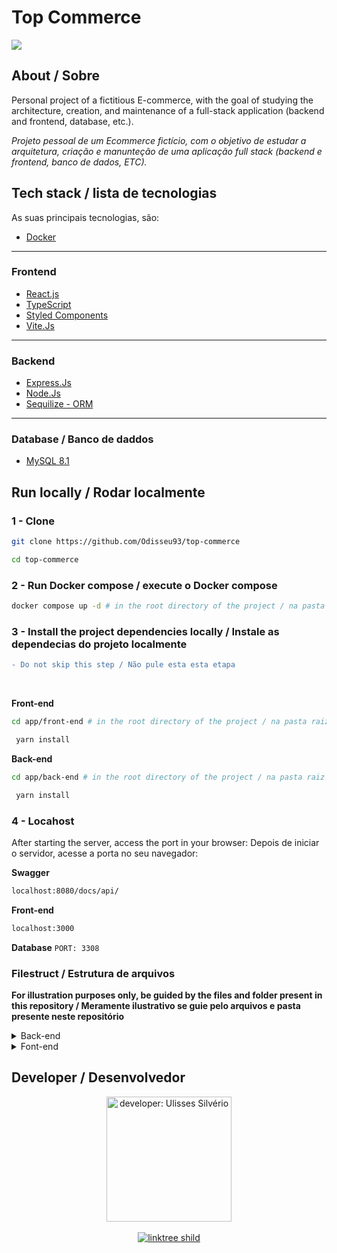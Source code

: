 # Top Commerce
![](https://img.shields.io/badge/status-em_desenvolvimento-orange)

## About / Sobre 
Personal project of a fictitious E-commerce,
with the goal of studying the architecture, creation, and maintenance of a full-stack application (backend and frontend, database, etc.).

*Projeto pessoal de um Ecommerce fictício,
com o objetivo de estudar a arquitetura, criação e manunteção de uma aplicação full stack (backend e frontend, banco de dados, ETC).*

## Tech stack / lista de tecnologias
As suas principais tecnologias, são:

- [Docker](https://docs.docker.com/)
---
### Frontend
  -  [React.js](https://react.dev/)
   - [TypeScript](https://www.typescriptlang.org/)
   - [Styled Components](https://styled-components.com/)
   - [Vite.Js](https://vitejs.dev/) 
---
### Backend 
  - [Express.Js](https://expressjs.com/pt-br/)
  - [Node.Js](https://nodejs.org/en)
  - [Sequilize - ORM](https://sequelize.org/docs/v6/getting-started/)
--- 
### Database / Banco de daddos
  - [MySQL 8.1](https://dev.mysql.com/)

## Run locally / Rodar localmente
### 1 - Clone
```bash
git clone https://github.com/Odisseu93/top-commerce
```

```bash
cd top-commerce
```

### 2 - Run Docker compose / execute o Docker compose 

```bash 
docker compose up -d # in the root directory of the project / na pasta raiz 
```

### 3 - Install the project dependencies locally / Instale as dependecias do projeto localmente 

```diff 
- Do not skip this step / Não pule esta esta etapa
```
<br>

**Front-end**
```bash 
cd app/front-end # in the root directory of the project / na pasta raiz 
```
```bash 
 yarn install  
```

**Back-end**
```bash 
cd app/back-end # in the root directory of the project / na pasta raiz 
```
```bash 
 yarn install  
```
### 4 - Locahost
After starting the server, access the port in your browser:
Depois de iniciar o servidor, acesse a porta no seu navegador:

**Swagger**
```bash
localhost:8080/docs/api/
```
**Front-end**
```bash
localhost:3000
```

**Database** `PORT: 3308`

### Filestruct / Estrutura de arquivos
**For illustration purposes only, be guided by the files and folder present in this repository / Meramente ilustrativo se guie pelo arquivos e pasta presente neste repositório**
<details>

<summary>Back-end</summary>

```
.
├── Dockerfile
├── nodemon.json
├── package.json
├── src
│   ├── controllers
│   │   ├── ProductCategoryController.ts
│   │   ├── ProductController.ts
│   │   └── ProductFilterController.ts
│   ├── db
│   │   └── mysql
│   │       └── index.ts
│   ├── docs
│   │   └── swagger.json
│   ├── helpers
│   │   └── ProductCategory
│   │       ├── Validate.ts
│   │       └── registeredProducts.ts
│   ├── models
│   │   ├── Product.ts
│   │   └── ProductCategory.ts
│   ├── routes
│   │   ├── ProductCategoryRoutes.ts
│   │   ├── ProductFiltersRoutes.ts
│   │   ├── ProductRoutes.ts
│   │   └── docsRoutes.ts
│   ├── server.ts
│   └── types
│       ├── TypedRequestBody.ts
│       ├── TypedRequestQuery.ts
│       ├── TypedResponseJson.ts
│       ├── controllers
│       │   ├── Product
│       │   │   ├── RequestCreateType.ts
│       │   │   ├── RequestUpdateType.ts
│       │   │   └── index.ts
│       │   └── ProductFilter
│       │       ├── ProductFilterPriceInBetweenRequestType.ts
│       │       ├── ProductFilterRequestType.ts
│       │       └── index.ts
│       └── models
│           ├── ProductCategory
│           │   └── index.ts
│           └── Products
│               └── index.ts
├── tsconfig.json
└── yarn.lock
```
</details>

<details>

<summary>Font-end</summary>

```
.
├── Dockerfile
├── README.md
├── index.html
├── package.json
├── public
│   └── vite.svg
├── src
│   ├── App.css
│   ├── App.tsx
│   ├── assets
│   │   └── react.svg
│   ├── index.css
│   ├── main.tsx
│   └── vite-env.d.ts
├── tsconfig.json
├── tsconfig.node.json
├── vite.config.ts
└── yarn.lock
```
</details>



## Developer / Desenvolvedor

<div align="center">
  <img src="https://user-images.githubusercontent.com/76600539/235897309-88ab21df-d0be-4905-829c-36ab68ebc2e8.png" alt="developer: Ulisses Silvério"    width="200px" align="center"/>
</div>
<br>
<div align="center" margin="50px">
 <a href="https://linktr.ee/ulissessilverio" align="center">
  <img src="https://img.shields.io/badge/linktree-1de9b6?style=for-the-badge&logo=linktree&logoColor=white" alt="linktree shild" />
</a>
</div>




